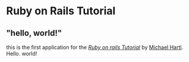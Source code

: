 # Ruby on Rails Tutorial

## "hello, world!"

this is the first application for the
[*Ruby on rails Tutorial*](https://railstutorial.jp/)
by [Michael Hartl](http://www.michaelhartl.com/). Hello. world!

